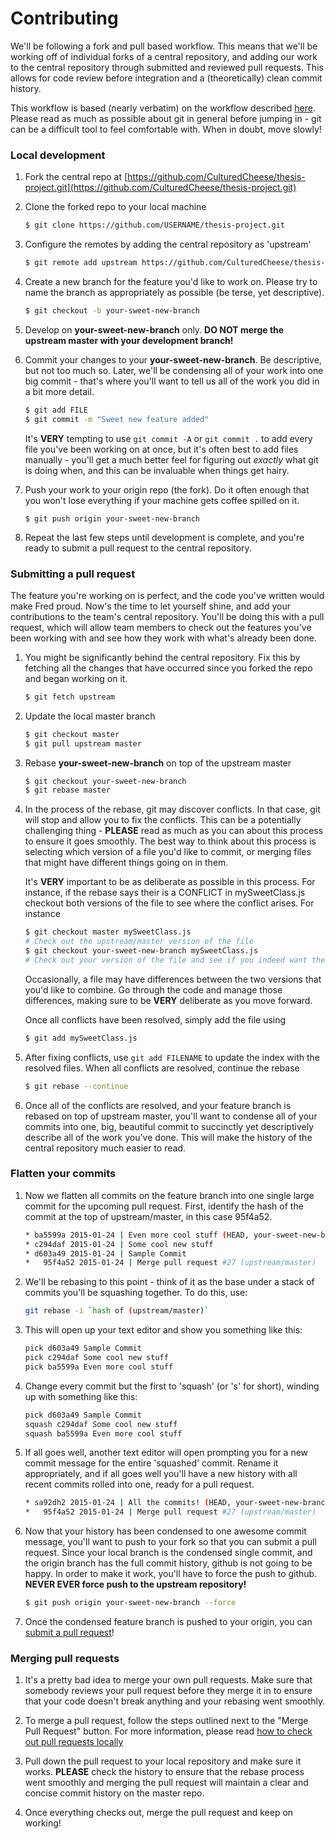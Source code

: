# Contributing

We'll be following a fork and pull based workflow. This means that we'll be working off of individual forks of a central repository, and adding our work to the central repository through submitted and reviewed pull requests. This allows for code review before integration and a (theoretically) clean commit history.

This workflow is based (nearly verbatim) on the workflow described [here](https://github.com/sevntu-checkstyle/sevntu.checkstyle/wiki/Development-workflow-with-Git%3A-Fork,-Branching,-Commits,-and-Pull-Request). Please read as much as possible about git in general before jumping in - git can be a difficult tool to feel comfortable with. When in doubt, move slowly!

### Local development

1. Fork the central repo at [https://github.com/CulturedCheese/thesis-project.git](https://github.com/CulturedCheese/thesis-project.git)

1. Clone the forked repo to your local machine

    ```bash
    $ git clone https://github.com/USERNAME/thesis-project.git
    ```

1. Configure the remotes by adding the central repository as 'upstream'

    ```bash
    $ git remote add upstream https://github.com/CulturedCheese/thesis-project.git
    ```

1. Create a new branch for the feature you'd like to work on. Please try to name the branch as appropriately as possible (be terse, yet descriptive).

    ```bash
    $ git checkout -b your-sweet-new-branch
    ```

1. Develop on **your-sweet-new-branch** only. **DO NOT merge the upstream master with your development branch!**

1. Commit your changes to your **your-sweet-new-branch**. Be descriptive, but not too much so. Later, we'll be condensing all of your work into one big commit - that's where you'll want to tell us all of the work you did in a bit more detail. 

    ```bash
    $ git add FILE
    $ git commit -m "Sweet new feature added"
    ```

    It's **VERY** tempting to use `git commit -A` or `git commit .` to add every file you've been working on at once, but it's often best to add files manually - you'll get a much better feel for figuring out *exactly* what git is doing when, and this can be invaluable when things get hairy.

1. Push your work to your origin repo (the fork). Do it often enough that you won't lose everything if your machine gets coffee spilled on it.

    ```
    $ git push origin your-sweet-new-branch
    ```

1. Repeat the last few steps until development is complete, and you're ready to submit a pull request to the central repository.

### Submitting a pull request

The feature you're working on is perfect, and the code you've written would make Fred proud. Now's the time to let yourself shine, and add your contributions to the team's central repository. You'll be doing this with a pull request, which will allow team members to check out the features you've been working with and see how they work with what's already been done.

1. You might be significantly behind the central repository. Fix this by fetching all the changes that have occurred since you forked the repo and began working on it.

    ```bash
    $ git fetch upstream
    ```

1. Update the local master branch

    ```bash
    $ git checkout master
    $ git pull upstream master
    ```

1. Rebase **your-sweet-new-branch** on top of the upstream master

    ```bash
    $ git checkout your-sweet-new-branch
    $ git rebase master
    ```

1. In the process of the rebase, git may discover conflicts. In that case, git will stop and allow you to fix the conflicts. This can be a potentially challenging thing - **PLEASE** read as much as you can about this process to ensure it goes smoothly. The best way to think about this process is selecting which version of a file you'd like to commit, or merging files that might have different things going on in them.

    It's **VERY** important to be as deliberate as possible in this process. For instance, if the rebase says their is a CONFLICT in mySweetClass.js checkout both versions of the file to see where the conflict arises. For instance

    ```bash
    $ git checkout master mySweetClass.js
    # Check out the upstream/master version of the file
    $ git checkout your-sweet-new-branch mySweetClass.js
    # Check out your version of the file and see if you indeed want the changes
    ```

    Occasionally, a file may have differences between the two versions that you'd like to combine. Go through the code and manage those differences, making sure to be **VERY** deliberate as you move forward.

    Once all conflicts have been resolved, simply add the file using

    ```bash
    $ git add mySweetClass.js
    ```

1. After fixing conflicts, use `git add FILENAME` to update the index with the resolved files. When all conflicts are resolved, continue the rebase

    ```bash
    $ git rebase --continue
    ```

1. Once all of the conflicts are resolved, and your feature branch is rebased on top of upstream master, you'll want to condense all of your commits into one, big, beautiful commit to succinctly yet descriptively describe all of the work you've done. This will make the history of the central repository much easier to read.

### Flatten your commits

1. Now we flatten all commits on the feature branch into one single large commit for the upcoming pull request. First, identify the hash of the commit at the top of upstream/master, in this case 95f4a52.  

    ```bash
    * ba5599a 2015-01-24 | Even more cool stuff (HEAD, your-sweet-new-branch) 
    * c294daf 2015-01-24 | Some cool new stuff
    * d603a49 2015-01-24 | Sample Commit
    *   95f4a52 2015-01-24 | Merge pull request #27 (upstream/master)
    ```

1. We'll be rebasing to this point - think of it as the base under a stack of commits you'll be squashing together. To do this, use:

    ```bash
    git rebase -i `hash of (upstream/master)`
    ```

1. This will open up your text editor and show you something like this:

    ```sh
    pick d603a49 Sample Commit
    pick c294daf Some cool new stuff
    pick ba5599a Even more cool stuff
    ```

1. Change every commit but the first to 'squash' (or 's' for short), winding up with something like this:

    ```sh
    pick d603a49 Sample Commit
    squash c294daf Some cool new stuff
    squash ba5599a Even more cool stuff
    ```

1. If all goes well, another text editor will open prompting you for a new commit message for the entire 'squashed' commit. Rename it appropriately, and if all goes well you'll have a new history with all recent commits rolled into one, ready for a pull request.

    ```bash
    * sa92dh2 2015-01-24 | All the commits! (HEAD, your-sweet-new-branch) 
    *   95f4a52 2015-01-24 | Merge pull request #27 (upstream/master)
    ```

1. Now that your history has been condensed to one awesome commit message, you'll want to push to your fork so that you can submit a pull request. Since your local branch is the condensed single commit, and the origin branch has the full commit history, github is not going to be happy. In order to make it work, you'll have to force the push to github. **NEVER EVER force push to the upstream repository!**

    ```bash
    $ git push origin your-sweet-new-branch --force
    ```

1. Once the condensed feature branch is pushed to your origin, you can [submit a pull request](https://help.github.com/articles/using-pull-requests/)!


### Merging pull requests

1. It's a pretty bad idea to merge your own pull requests. Make sure that somebody reviews your pull request before they merge it in to ensure that your code doesn't break anything and your rebasing went smoothly.

1. To merge a pull request, follow the steps outlined next to the "Merge Pull Request" button. For more information, please read [how to check out pull requests locally](https://help.github.com/articles/checking-out-pull-requests-locally/)

1. Pull down the pull request to your local repository and make sure it works. **PLEASE** check the history to ensure that the rebase process went smoothly and merging the pull request will maintain a clear and concise commit history on the master repo.

1. Once everything checks out, merge the pull request and keep on working!



